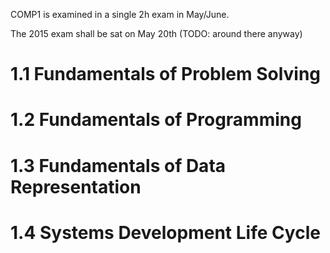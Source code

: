 COMP1 is examined in a single 2h exam in May/June.

The 2015 exam shall be sat on May 20th (TODO: around there anyway)


1.1 Fundamentals of Problem Solving
===================================

1.2 Fundamentals of Programming
===============================

1.3 Fundamentals of Data Representation
=======================================

1.4 Systems Development Life Cycle
==================================
